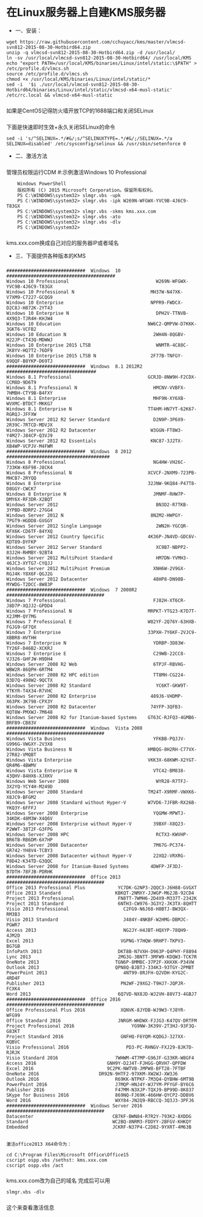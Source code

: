 # 在Linux服务器上自建KMS服务器
* 一、安装：
```
wget https://raw.githubusercontent.com/cchuyacc/kms/master/vlmcsd-svn812-2015-08-30-Hotbird64.zip
unzip -q vlmcsd-svn812-2015-08-30-Hotbird64.zip -d /usr/local/
ln -sv /usr/local/vlmcsd-svn812-2015-08-30-Hotbird64/ /usr/local/KMS
echo "export PATH=/usr/local/KMS/binaries/Linux/intel/static:\$PATH" > /etc/profile.d/vlmcs.sh
source /etc/profile.d/vlmcs.sh
chmod +x /usr/local/KMS/binaries/Linux/intel/static/*
sed -i  '$i ./usr/local/vlmcsd-svn812-2015-08-30-Hotbird64/binaries/Linux/intel/static/vlmcsd-x64-musl-static' /etc/rc.local && vlmcsd-x64-musl-static
```
### 
如果是CentOS记得防火墙开放TCP的1688端口和关闭SELinux
### 
下面是快速即时生效+永久关闭SELinux的命令
```
sed -i 's/^SELINUX=.*/#&/;s/^SELINUXTYPE=.*/#&/;/SELINUX=.*/a SELINUX=disabled' /etc/sysconfig/selinux && /usr/sbin/setenforce 0
``` 
* 二、激活方法
### 
管理员权限运行CDM #:示例激活Windows 10 Professional
```
	Windows PowerShell
	版权所有 (C) 2015 Microsoft Corporation。保留所有权利。
	PS C:\WINDOWS\system32> slmgr.vbs -upk
	PS C:\WINDOWS\system32> slmgr.vbs -ipk W269N-WFGWX-YVC9B-4J6C9-T83GX
	PS C:\WINDOWS\system32> slmgr.vbs -skms kms.xxx.com
	PS C:\WINDOWS\system32> slmgr.vbs -ato
	PS C:\WINDOWS\system32> slmgr.vbs -dlv
	PS C:\WINDOWS\system32>
```
### 
kms.xxx.com换成自己对应的服务器IP或者域名
 

* 三、下面提供各种版本的KMS
### 	
	#############################  Windows  10  ########################################
	Windows 10 Professional                                W269N-WFGWX-YVC9B-4J6C9-T83GX
	Windows 10 Professional N                            MH37W-N47XK-V7XM9-C7227-GCQG9
	Windows 10 Enterprise                                NPPR9-FWDCX-D2C8J-H872K-2YT43
	Windows 10 Enterprise N                                DPH2V-TTNVB-4X9Q3-TJR4H-KHJW4
	Windows 10 Education                                NW6C2-QMPVW-D7KKK-3GKT6-VCFB2
	Windows 10 Education N                                2WH4N-8QGBV-H22JP-CT43Q-MDWWJ
	Windows 10 Enterprise 2015 LTSB                        WNMTR-4C88C-JK8YV-HQ7T2-76DF9
	Windows 10 Enterprise 2015 LTSB N                    2F77B-TNFGY-69QQF-B8YKP-D69TJ
	#############################  Windows  8.1 2012R2  #################################
	Windows 8.1 Professional                            GCRJD-8NW9H-F2CDX-CCM8D-9D6T9
	Windows 8.1 Professional N                            HMCNV-VVBFX-7HMBH-CTY9B-B4FXY
	Windows 8.1 Enterprise                                MHF9N-XY6XB-WVXMC-BTDCT-MKKG7
	Windows 8.1 Enterprise N                            TT4HM-HN7YT-62K67-RGRQJ-JFFXW
	Windows Server 2012 R2 Server Standard                D2N9P-3P6X9-2R39C-7RTCD-MDVJX
	Windows Server 2012 R2 Datacenter                    W3GGN-FT8W3-Y4M27-J84CP-Q3VJ9
	Windows Server 2012 R2 Essentials                    KNC87-3J2TX-XB4WP-VCPJV-M4FWM
	#############################  Windows  8 2012  ######################################
	Windows 8 Professional                                NG4HW-VH26C-733KW-K6F98-J8CK4
	Windows 8 Professional N                            XCVCF-2NXM9-723PB-MHCB7-2RYQQ
	Windows 8 Enterprise                                32JNW-9KQ84-P47T8-D8GGY-CWCK7
	Windows 8 Enterprise N                                JMNMF-RHW7P-DMY6X-RF3DR-X2BQT
	Windows Server 2012                                    BN3D2-R7TKB-3YPBD-8DRP2-27GG4
	Windows Server 2012 N                                8N2M2-HWPGY-7PGT9-HGDD8-GVGGY
	Windows Server 2012 Single Language                    2WN2H-YGCQR-KFX6K-CD6TF-84YXQ
	Windows Server 2012 Country Specific                4K36P-JN4VD-GDC6V-KDT89-DYFKP
	Windows Server 2012 Server Standard                    XC9B7-NBPP2-83J2H-RHMBY-92BT4
	Windows Server 2012 MultiPoint Standard                HM7DN-YVMH3-46JC3-XYTG7-CYQJJ
	Windows Server 2012 MultiPoint Premium                XNH6W-2V9GX-RGJ4K-Y8X6F-QGJ2G
	Windows Server 2012 Datacenter                        48HP8-DN98B-MYWDG-T2DCC-8W83P
	#############################  Windows  7 2008R2  ####################################
	Windows 7 Professional                                FJ82H-XT6CR-J8D7P-XQJJ2-GPDD4
	Windows 7 Professional N                            MRPKT-YTG23-K7D7T-X2JMM-QY7MG
	Windows 7 Professional E                            W82YF-2Q76Y-63HXB-FGJG9-GF7QX
	Windows 7 Enterprise                                33PXH-7Y6KF-2VJC9-XBBR8-HVTHH
	Windows 7 Enterprise N                                YDRBP-3D83W-TY26F-D46B2-XCKRJ
	Windows 7 Enterprise E                                C29WB-22CC8-VJ326-GHFJW-H9DH4
	Windows Server 2008 R2 Web                            6TPJF-RBVHG-WBW2R-86QPH-6RTM4
	Windows Server 2008 R2 HPC edition                    TT8MH-CG224-D3D7Q-498W2-9QCTX
	Windows Server 2008 R2 Standard                        YC6KT-GKW9T-YTKYR-T4X34-R7VHC
	Windows Server 2008 R2 Enterprise                    489J6-VHDMP-X63PK-3K798-CPX3Y
	Windows Server 2008 R2 Datacenter                    74YFP-3QFB3-KQT8W-PMXWJ-7M648
	Windows Server 2008 R2 for Itanium-based Systems    GT63C-RJFQ3-4GMB6-BRFB9-CB83V
	#############################  Windows  Vista 2008 ####################################
	Windows Vista Business                                YFKBB-PQJJV-G996G-VWGXY-2V3X8
	Windows Vista Business N                            HMBQG-8H2RH-C77VX-27R82-VMQBT
	Windows Vista Enterprise                            VKK3X-68KWM-X2YGT-QR4M6-4BWMV
	Windows Vista Enterprise N                            VTC42-BM838-43QHV-84HX6-XJXKV
	Windows Web Server 2008                                WYR28-R7TFJ-3X2YQ-YCY4H-M249D
	Windows Server 2008 Standard                        TM24T-X9RMF-VWXK6-X8JC9-BFGM2
	Windows Server 2008 Standard without Hyper-V        W7VD6-7JFBR-RX26B-YKQ3Y-6FFFJ
	Windows Server 2008 Enterprise                        YQGMW-MPWTJ-34KDK-48M3W-X4Q6V
	Windows Server 2008 Enterprise without Hyper-V        39BXF-X8Q23-P2WWT-38T2F-G3FPG
	Windows Server 2008 HPC                                RCTX3-KWVHP-BR6TB-RB6DM-6X7HP
	Windows Server 2008 Datacenter                        7M67G-PC374-GR742-YH8V4-TCBY3
	Windows Server 2008 Datacenter without Hyper-V        22XQ2-VRXRG-P8D42-K34TD-G3QQC
	Windows Server 2008 for Itanium-Based Systems        4DWFP-JF3DJ-B7DTH-78FJB-PDRHK
	#############################  Office 2013 ####################################
	Office 2013 Professional Plus            YC7DK-G2NP3-2QQC3-J6H88-GVGXT
	Office 2013 Standard                    KBKQT-2NMXY-JJWGP-M62JB-92CD4
	Project 2013 Professional                FN8TT-7WMH6-2D4X9-M337T-2342K
	Project 2013 Standard                    6NTH3-CW976-3G3Y2-JK3TX-8QHTT
	Visio 2013 Professional                    C2FG9-N6J68-H8BTJ-BW3QX-RM3B3
	Visio 2013 Standard                        J484Y-4NKBF-W2HMG-DBMJC-PGWR7
	Access 2013                                NG2JY-H4JBT-HQXYP-78QH9-4JM2D
	Excel 2013                                VGPNG-Y7HQW-9RHP7-TKPV3-BG7GB
	InfoPath 2013                            DKT8B-N7VXH-D963P-Q4PHY-F8894
	Lync 2013                                2MG3G-3BNTT-3MFW9-KDQW3-TCK7R
	OneNote 2013                            TGN6P-8MMBC-37P2F-XHXXK-P34VW
	Outlook 2013                            QPN8Q-BJBTJ-334K3-93TGY-2PMBT
	PowerPoint 2013                            4NT99-8RJFH-Q2VDH-KYG2C-4RD4F
	Publisher 2013                            PN2WF-29XG2-T9HJ7-JQPJR-FCXK4
	Word 2013                                6Q7VD-NX8JD-WJ2VH-88V73-4GBJ7
	#############################  Office 2016 ####################################
	Office Professional Plus 2016             XQNVK-8JYDB-WJ9W3-YJ8YR-WFG99
	Office Standard 2016                     JNRGM-WHDWX-FJJG3-K47QV-DRTFM
	Project Professional 2016                     YG9NW-3K39V-2T3HJ-93F3Q-G83KT
	Project Standard 2016                     GNFHQ-F6YQM-KQDGJ-327XX-KQBVC
	Visio Professional 2016                     PD3-PC-RHNGV-FXJ29-8JK7D-RJRJK
	Visio Standard 2016                     7WHWM-4T7MP-G96JF-G33KR-W8GF4
	Access 2016                          GNH9Y-D2J4T-FJHGG-QRVH7-QPFDW
	Excel 2016                           9C2PK-NWTVB-JMPW8-BFT28-7FTBF
	OneNote 2016                      DR92N-9HTF2-97XKM-XW2WJ-XW3J6
	Outlook 2016                            R69KK-NTPKF-7M3Q4-QYBHW-6MT9B
	PowerPoint 2016                         J7MQP-HNJ4Y-WJ7YM-PFYGF-BY6C6
	Publisher 2016                          F47MM-N3XJP-TQXJ9-BP99D-8K837
	SKype for Business 2016                 869NQ-FJ69K-466HW-QYCP2-DDBV6
	Word 2016                               WXY84-JN2Q9-RBCCQ-3Q3J3-3PFJ6
	#############################  Windows Server 2016 ####################################
	Datacenter                             CB7KF-BWN84-R7R2Y-793K2-8XDDG
	Standard                               WC2BQ-8NRM3-FDDYY-2BFGV-KHKQY
	Embedded                               JCKRF-N37P4-C2D82-9YXRT-4M63B
 

	激活office2013 X64命令为：

	cd C:\Program Files\Microsoft Office\Office15
	cscript ospp.vbs /sethst: kms.xxx.com
	cscript ospp.vbs /act
### 
kms.xxx.com改为自己的域名
完成后可以用
```
slmgr.vbs -dlv
```
### 
这个来查看激活信息
